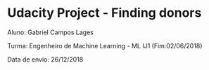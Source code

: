 # Udacity Project - Finding donors

Aluno: Gabriel Campos Lages

Turma: Engenheiro de Machine Learning - ML IJ1 (Fim:02/06/2018)

Data de envio: 26/12/2018
